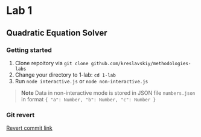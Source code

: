 # Lab 1

## Quadratic Equation Solver

### Getting started

1. Clone repoitory via ```git clone github.com/kreslavskiy/methodologies-labs```
2. Change your directory to 1-lab: ```cd 1-lab```
3. Run ```node interactive.js``` or ```node non-interactive.js```

>**Note** Data in non-interactive mode is stored in JSON file ```numbers.json``` in format ```{ "a": Number, "b": Number, "c": Number }```

### Git revert

[Revert commit link](https://github.com/kreslavskiy/methodologies-labs/commit/e400785c75124c8baa0480885c8c2a2e0e9057aa)
